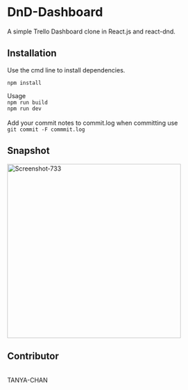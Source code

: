 # DnD-Dashboard
A simple Trello Dashboard clone in React.js and react-dnd.

<h2>Installation</h2>
Use the cmd line to install dependencies.<br>

```npm install```

Usage 
<br>
```npm run build```
<br>
```npm run dev```<br>
<br>
Add your commit notes to commit.log when committing use <br>
```git commit -F commmit.log```



<h2>Snapshot</h2>
<a href='https://postimg.cc/56K6QLgT' target='_blank'><img src='https://i.postimg.cc/mgBMqSHL/Screenshot-733.png' height="400" width="400" alt='Screenshot-733'/></a>


<h2>Contributor </h2>
<br>
TANYA-CHAN
